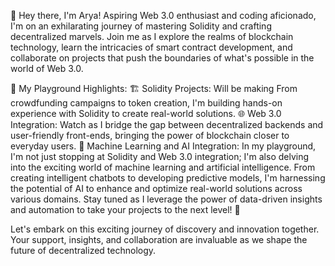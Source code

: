 👋 Hey there, I'm Arya! Aspiring Web 3.0 enthusiast and coding aficionado, I'm on an exhilarating journey of mastering Solidity and crafting decentralized marvels. Join me as I explore the realms of blockchain technology, learn the intricacies of smart contract development, and collaborate on projects that push the boundaries of what's possible in the world of Web 3.0.

🌱 My Playground Highlights:
🏗️ Solidity Projects: Will be making From crowdfunding campaigns to token creation, I'm building hands-on experience with Solidity to create real-world solutions.
🌐 Web 3.0 Integration: Watch as I bridge the gap between decentralized backends and user-friendly front-ends, bringing the power of blockchain closer to everyday users.
🤖 Machine Learning and AI Integration: In my playground, I'm not just stopping at Solidity and Web 3.0 integration; I'm also delving into the exciting world of machine learning and artificial intelligence. From creating intelligent chatbots to developing predictive models, I'm harnessing the potential of AI to enhance and optimize real-world solutions across various domains. Stay tuned as I leverage the power of data-driven insights and automation to take your projects to the next level! 🚀


Let's embark on this exciting journey of discovery and innovation together. Your support, insights, and collaboration are invaluable as we shape the future of decentralized technology.
